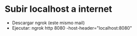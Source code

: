 # Subir localhost a internet
- Descargar ngrok (este mismo mail)
- Ejecutar: ngrok http 8080 -host-header="localhost:8080"
